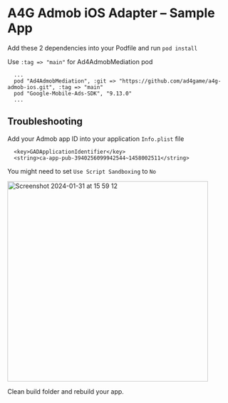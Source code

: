 # A4G Admob iOS Adapter – Sample App

Add these 2 dependencies into your Podfile and run ```pod install```

Use ```:tag => "main"``` for Ad4AdmobMediation pod

```
  ...
  pod "Ad4AdmobMediation", :git => "https://github.com/ad4game/a4g-admob-ios.git", :tag => "main"
  pod "Google-Mobile-Ads-SDK", "9.13.0"
  ...
```

## Troubleshooting

Add your Admob app ID into your application ```Info.plist``` file

```
  <key>GADApplicationIdentifier</key>
  <string>ca-app-pub-3940256099942544~1458002511</string>
```

You might need to set ```Use Script Sandboxing``` to ```No```

<img width="450" alt="Screenshot 2024-01-31 at 15 59 12" src="https://github.com/hakim-d/a4g-admob-adapter-ios-sample-app/assets/7389034/09bfd760-8625-404c-9939-a85998ca4b4b">

Clean build folder and rebuild your app.


